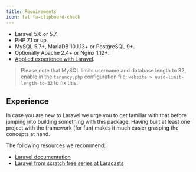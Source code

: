 ```yaml
---
title: Requirements
icon: fal fa-clipboard-check
---
```


- Laravel 5.6 or 5.7.
- PHP 7.1 or up.
- MySQL 5.7+, MariaDB 10.1.13+ or PostgreSQL 9+.
- Optionally Apache 2.4+ or Nginx 1.12+.
- [Applied experience with Laravel](#experience).

> Please note that MySQL limits username and database length to 32, 
enable in the `tenancy.php` configuration file:  `website > uuid-limit-length-to-32`
to fix this.

## Experience

In case you are new to Laravel we urge you to get familiar with that
before jumping into building something with this package. Having built
at least one project with the framework (for fun) makes it much easier
grasping the concepts at hand.

The following resources we recommend:

- [Laravel documentation](https://laravel.com/docs)
- [Laravel from scratch free series at Laracasts](https://laracasts.com/series/laravel-from-scratch-2017)
